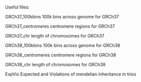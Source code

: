 Useful files:

GRCh37_100kbins    100k bins across genome for GRCh37

GRCh37_centromeres centromere regions for GRCh37

GRCh37_chr         length of chromosomes for GRCh37

GRCh38_100kbins    100k bins across genome for GRCh38

GRCh38_centromeres centromere regions for GRCh38

GRCh38_chr         length of chromosomes for GRCh38

ExpVio             Expected and Violations of mendelian inheritance in trios


